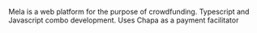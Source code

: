 Mela is a web platform for the purpose of crowdfunding. 
Typescript and Javascript combo development.
Uses Chapa as a payment facilitator 
